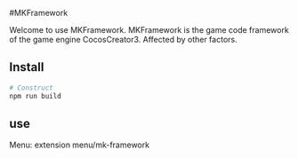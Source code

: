 #MKFramework

Welcome to use MKFramework. MKFramework is the game code framework of the game engine CocosCreator3. Affected by other factors.

## Install

```bash
# Construct
npm run build
```

## use

Menu: extension menu/mk-framework
